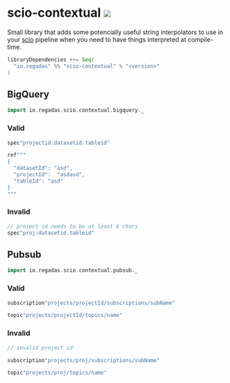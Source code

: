 # scio-contextual ![](https://github.com/regadas/scio-contextual/workflows/ci/badge.svg)

Small library that adds some potencially useful string interpolators to use in your [scio](https://github.com/spotify/scio) pipeline when you need to have things interpreted at compile-time.

```scala
libraryDependencies ++= Seq(
  "io.regadas" %% "scio-contextual" % "<version>"
)
```

## BigQuery

```scala mdoc
import io.regadas.scio.contextual.bigquery._
```

### Valid

```scala mdoc
spec"projectid:datasetid.tableid"

ref"""
{
  "datasetId": "asd",
  "projectId":  "asdasd",
  "tableId": "asd"  
}
"""
```

### Invalid

```scala mdoc:fail
// project id needs to be at least 6 chars
spec"proj:datasetid.tableid"
```

## Pubsub

```scala mdoc
import io.regadas.scio.contextual.pubsub._
```

### Valid

```scala mdoc
subscription"projects/projectId/subscriptions/subName"

topic"projects/projectId/topics/name"
```

### Invalid

```scala mdoc:fail
// invalid project id

subscription"projects/proj/subscriptions/subName"

topic"projects/proj/topics/name"
```

